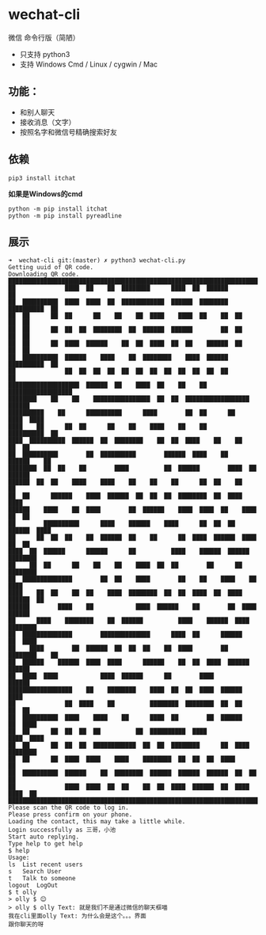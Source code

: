 # wechat-cli
微信 命令行版（简陋）

- 只支持 python3
- 支持 Windows Cmd / Linux / cygwin / Mac

## 功能：

- 和别人聊天
- 接收消息（文字）
- 按照名字和微信号精确搜索好友

## 依赖

```
pip3 install itchat
```

**如果是Windows的cmd**

    python -m pip install itchat
    python -m pip install pyreadline

## 展示

    ➜  wechat-cli git:(master) ✗ python3 wechat-cli.py
    Getting uuid of QR code.
    Downloading QR code.
    ██████████████████████████████████████████████████████████████████████████████
    ██              ████  ██    ██  ████████      ████  ██  ██████              ██
    ██  ██████████  ████  ████  ██  ████████████  ██████  ████████  ██████████  ██
    ██  ██      ██  ██      ██    ██    ██  ████    ████  ██    ██  ██      ██  ██
    ██  ██      ██  ██  ██  ████████  ██  ██████  ██████        ██  ██      ██  ██
    ██  ██      ██  ████  ██████    ██  ██  ████  ██  ██    ██████  ██      ██  ██
    ██  ██████████  ██████    ████    ██  ████████    ████  ██████  ██████████  ██
    ██              ██  ██  ██  ██  ██  ██  ██  ██  ██  ██  ██  ██              ██
    ████████████████████  ██████  ██    ████  ██    ██    ██    ██████████████████
    ████████    ██    ██    ████████████████  ██  ██  ██████████████████    ██████
    ██████████    ██      ██████████      ████        ██  ██      ██    ████  ████
    ████    ██      ██  ██      ██    ██    ████    ██    ██        ██████████  ██
    ████  ██████████  ██████  ██  ████████    ██  ██  ████    ██    ██      ██  ██
    ██  ██████████        ██  ██████████        ██████  ████    ██    ██████    ██
    ████████  ██  ██    ██        ████          ██  ██████        ████  ██  ██████
    ██████  ██  ██    ████    ████    ██    ██    ██      ██  ██    ██          ██
    ██  ██      ██████    ████  ██████  ██  ██  ██  ████████  ██  ████        ████
    ██████    ████    ██  ████        ██  ██████    ████  ████  ██    ████  ██  ██
    ██        ██████████      ████    ██████    ████      ██  ██  ██  ██████  ████
    ██      ██  ██  ██    ██  ██████  ██    ██      ██  ████  ██████  ████  ██  ██
    ████  ██  ██████      ██████      ██          ████    ██████  ██████  ████████
    ██    ██  ██      ██    ██    ██    ████  ██  ██        ██      ██    ████████
    ██  ██████████████        ██  ██    ████        ██    ██    ████    ██    ████
    ████    ██  ██    ██  ██    ████  ████████  ██  ██  ████  ██  ████  ██████  ██
    ██████        ████    ██            ████  ██████    ██        ██  ████  ██████
    ██      ████    ████████    ██  ██████          ████    ██████  ████  ████████
    ██  ██████████████        ██████████████      ████  ██      ██████    ██  ████
    ██    ████        ██  ██████  ██  ██  ██    ██  ████        ██  ████████    ██
    ██  ██████    ██████  ████  ████      ██████    ██  ██  ████  ██████    ██████
    ██  ████  ████            ████  ██████      ██        ████              ██████
    ██████████████████    ██    ████████    ████  ██  ██  ████  ██████        ████
    ██              ██  ████    ██          ████████  ████████  ██  ██      ██  ██
    ██  ██████████  ████    ████    ██      ████  ██        ██  ██████    ██  ████
    ██  ██      ██  ██  ██  ██          ██  ██████████  ████            ████  ████
    ██  ██      ██  ██  ██  ████████████  ██  ██  ████████      ██  ████  ████████
    ██  ██      ██  ████  ████    ████    ████████  ██  ██  ██  ████            ██
    ██  ██████████  ██████    ██  ████████  ██████  ██████  ██████  ██  ██      ██
    ██              ████  ████  ██  ██    ██  ██  ████  ██████  ██  ████  ████  ██
    ██████████████████████████████████████████████████████████████████████████████
    Please scan the QR code to log in.
    Please press confirm on your phone.
    Loading the contact, this may take a little while.
    Login successfully as 三哥，小池
    Start auto replying.
    Type help to get help
    $ help
    Usage:
    ls	List recent users
    s	Search User
    t	Talk to someone
    logout	LogOut
    $ t olly
    > olly $ 😊
    > olly $ olly Text: 就是我们不是通过微信的聊天框喵
    我在cli里面olly Text: 为什么会是这个。。。界面
    跟你聊天的呀
